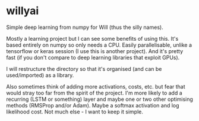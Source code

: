 # willyai

Simple deep learning from numpy for Will (thus the silly names).

Mostly a learning project but I can see some benefits of using this. It's based entirely on numpy so only needs a CPU. Easily parallelisable, unlike a tensorflow or keras session (I use this is another project). And it's pretty fast (if you don't compare to deep learning libraries that exploit GPUs).

I will restructure the directory so that it's organised (and can be used/imported) as a library.

Also sometimes think of adding more activations, costs, etc. but fear that would stray too far from the spirit of the project. I'm more likely to add a recurring (LSTM or something) layer and maybe one or two other optimising methods (RMSProp and/or Adam). Maybe a softmax activation and log likelihood cost. Not much else - I want to keep it simple.

